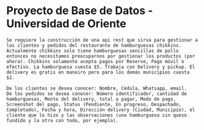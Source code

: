 # Proyecto de Base de Datos - Universidad de Oriente
    Se requiere la construcción de una api rest que sirva para gestionar a los clientes y pedidos del restaurante de hamburguesas chikkins. Actualmente chikkins solo tiene hamburguesas sencillas de pollo entonces no necesitamos preocuparnos por gestionar los productos (por ahora). Chikkins solamente acepta pagos por Reserve, Pago móvil o efectivo. La hamburguesa cuesta $5. Trabaja con Delivery y pickup. El delivery es gratis en maneiro pero para los demás municipios cuesta $2.

    De los clientes se desea conocer: Nombre, Cédula, Whatsapp, email.
    De los pedidos se desea conocer: Número identificador, cantidad de hamburguesas, Monto del delivery, total a pagar, Modo de pago, Screenshot del pago, Status (Pendiente, En progreso, Despachado, Completado), Fecha y hora, Dirección delivery (Ciudad, Municipio), el cliente que lo hizo y las observaciones (una hamburguesa sin queso fundido y la otra con todo, por ejemplo).

